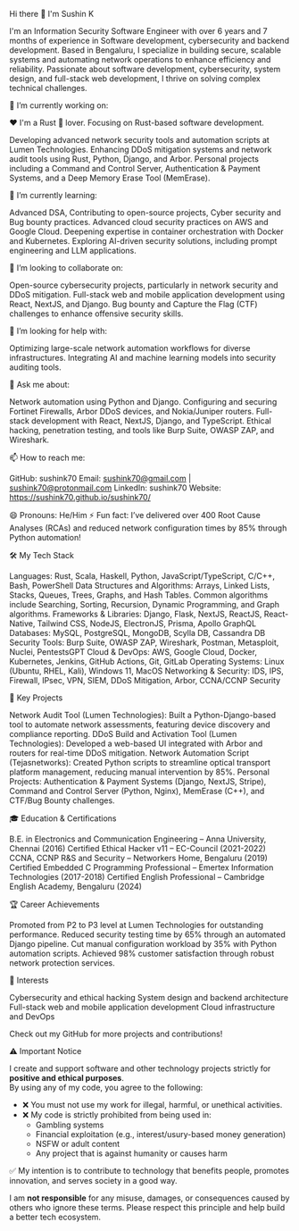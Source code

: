 Hi there 👋 I'm Sushin K 

I'm an Information Security Software Engineer with over 6 years and 7 months of experience in Software development, cybersecurity and backend development. Based in Bengaluru, I specialize in building secure, scalable systems and automating network operations to enhance efficiency and reliability. Passionate about software development, cybersecurity, system design, and full-stack web development, I thrive on solving complex technical challenges.

🔭 I’m currently working on:

❤️ I'm a Rust 🦀 lover. Focusing on Rust-based software development.  

Developing advanced network security tools and automation scripts at Lumen Technologies.
Enhancing DDoS mitigation systems and network audit tools using Rust, Python, Django, and Arbor.
Personal projects including a Command and Control Server, Authentication & Payment Systems, and a Deep Memory Erase Tool (MemErase).

🌱 I’m currently learning:

Advanced DSA, Contributing to open-source projects, Cyber security and Bug bounty practices.
Advanced cloud security practices on AWS and Google Cloud.
Deepening expertise in container orchestration with Docker and Kubernetes.
Exploring AI-driven security solutions, including prompt engineering and LLM applications.

👯 I’m looking to collaborate on:

Open-source cybersecurity projects, particularly in network security and DDoS mitigation.
Full-stack web and mobile application development using React, NextJS, and Django.
Bug bounty and Capture the Flag (CTF) challenges to enhance offensive security skills.

🤔 I’m looking for help with:

Optimizing large-scale network automation workflows for diverse infrastructures.
Integrating AI and machine learning models into security auditing tools.

💬 Ask me about:

Network automation using Python and Django.
Configuring and securing Fortinet Firewalls, Arbor DDoS devices, and Nokia/Juniper routers.
Full-stack development with React, NextJS, Django, and TypeScript.
Ethical hacking, penetration testing, and tools like Burp Suite, OWASP ZAP, and Wireshark.

📫 How to reach me:

GitHub: sushink70
Email: sushink70@gmail.com | sushink70@protonmail.com
LinkedIn: sushink70
Website: https://sushink70.github.io/sushink70/

😄 Pronouns: He/Him
⚡ Fun fact: I’ve delivered over 400 Root Cause Analyses (RCAs) and reduced network configuration times by 85% through Python automation!

🛠️ My Tech Stack

Languages: Rust, Scala, Haskell, Python, JavaScript/TypeScript, C/C++, Bash, PowerShell
Data Structures and Algorithms: Arrays, Linked Lists, Stacks, Queues, Trees, Graphs, and Hash Tables. Common algorithms include Searching, Sorting, Recursion, Dynamic Programming, and Graph algorithms.
Frameworks & Libraries: Django, Flask, NextJS, ReactJS, React-Native, Tailwind CSS, NodeJS, ElectronJS, Prisma, Apollo GraphQL
Databases: MySQL, PostgreSQL, MongoDB, Scylla DB, Cassandra DB
Security Tools: Burp Suite, OWASP ZAP, Wireshark, Postman, Metasploit, Nuclei, PentestsGPT
Cloud & DevOps: AWS, Google Cloud, Docker, Kubernetes, Jenkins, GitHub Actions, Git, GitLab
Operating Systems: Linux (Ubuntu, RHEL, Kali), Windows 11, MacOS
Networking & Security: IDS, IPS, Firewall, IPsec, VPN, SIEM, DDoS Mitigation, Arbor, CCNA/CCNP Security

🚀 Key Projects

Network Audit Tool (Lumen Technologies): Built a Python-Django-based tool to automate network assessments, featuring device discovery and compliance reporting.
DDoS Build and Activation Tool (Lumen Technologies): Developed a web-based UI integrated with Arbor and routers for real-time DDoS mitigation.
Network Automation Script (Tejasnetworks): Created Python scripts to streamline optical transport platform management, reducing manual intervention by 85%.
Personal Projects: Authentication & Payment Systems (Django, NextJS, Stripe), Command and Control Server (Python, Nginx), MemErase (C++), and CTF/Bug Bounty challenges.

🎓 Education & Certifications

B.E. in Electronics and Communication Engineering – Anna University, Chennai (2016)
Certified Ethical Hacker v11 – EC-Council (2021-2022)
CCNA, CCNP R&S and Security – Networkers Home, Bengaluru (2019)
Certified Embedded C Programming Professional – Emertex Information Technologies (2017-2018)
Certified English Professional – Cambridge English Academy, Bengaluru (2024)

🏆 Career Achievements

Promoted from P2 to P3 level at Lumen Technologies for outstanding performance.
Reduced security testing time by 65% through an automated Django pipeline.
Cut manual configuration workload by 35% with Python automation scripts.
Achieved 98% customer satisfaction through robust network protection services.

🌟 Interests

Cybersecurity and ethical hacking
System design and backend architecture
Full-stack web and mobile application development
Cloud infrastructure and DevOps

Check out my GitHub for more projects and contributions!

⚠️ Important Notice  

I create and support software and other technology projects strictly for **positive and ethical purposes**.  
By using any of my code, you agree to the following:  

- ❌ You must not use my work for illegal, harmful, or unethical activities.  
- ❌ My code is strictly prohibited from being used in:  
  - Gambling systems  
  - Financial exploitation (e.g., interest/usury-based money generation)  
  - NSFW or adult content  
  - Any project that is against humanity or causes harm  

✅ My intention is to contribute to technology that benefits people, promotes innovation, and serves society in a good way.  

I am **not responsible** for any misuse, damages, or consequences caused by others who ignore these terms. Please respect this principle and help build a better tech ecosystem.

